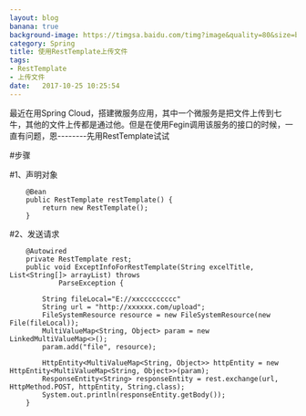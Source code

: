 ```yaml
---
layout: blog
banana: true
background-image: https://timgsa.baidu.com/timg?image&quality=80&size=b9999_10000&sec=1509503652&di=cf9ab469d47904d5a9ab910f3134110f&imgtype=jpg&er=1&src=http%3A%2F%2Fwww.sz886.com%2Feditor%2Fimage%2F20170507%2F20170507175839_7806.png
category: Spring
title: 使用RestTemplate上传文件
tags:
- RestTemplate
- 上传文件
date:   2017-10-25 10:25:54
---
```


最近在用Spring Cloud，搭建微服务应用，其中一个微服务是把文件上传到七牛，其他的文件上传都是通过他。但是在使用Fegin调用该服务的接口的时候，一直有问题，恩--------先用RestTemplate试试


#步骤

#1、声明对象

```
    @Bean
    public RestTemplate restTemplate() {
        return new RestTemplate();
    }
```

#2、发送请求


```
    @Autowired
    private RestTemplate rest;
    public void ExceptInfoForRestTemplate(String excelTitle, List<String[]> arrayList) throws
            ParseException {

        String fileLocal="E://xxccccccccc"
        String url = "http://xxxxxx.com/upload";
        FileSystemResource resource = new FileSystemResource(new File(fileLocal));
        MultiValueMap<String, Object> param = new LinkedMultiValueMap<>();
        param.add("file", resource);

        HttpEntity<MultiValueMap<String, Object>> httpEntity = new HttpEntity<MultiValueMap<String, Object>>(param);
        ResponseEntity<String> responseEntity = rest.exchange(url, HttpMethod.POST, httpEntity, String.class);
        System.out.println(responseEntity.getBody());
    }
```



